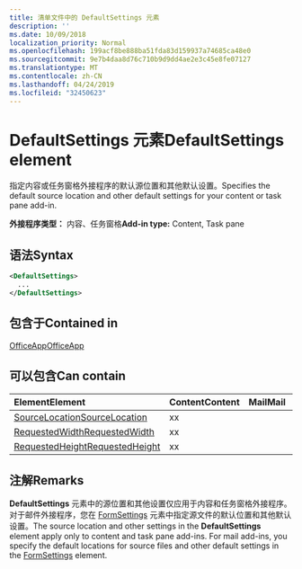 ```yaml
---
title: 清单文件中的 DefaultSettings 元素
description: ''
ms.date: 10/09/2018
localization_priority: Normal
ms.openlocfilehash: 199acf8be888ba51fda83d159937a74685ca48e0
ms.sourcegitcommit: 9e7b4daa8d76c710b9d9dd4ae2e3c45e8fe07127
ms.translationtype: MT
ms.contentlocale: zh-CN
ms.lasthandoff: 04/24/2019
ms.locfileid: "32450623"
---
```

# <a name="defaultsettings-element"></a><span data-ttu-id="1a6e4-102">DefaultSettings 元素</span><span class="sxs-lookup"><span data-stu-id="1a6e4-102">DefaultSettings element</span></span>

<span data-ttu-id="1a6e4-103">指定内容或任务窗格外接程序的默认源位置和其他默认设置。</span><span class="sxs-lookup"><span data-stu-id="1a6e4-103">Specifies the default source location and other default settings for your content or task pane add-in.</span></span>

<span data-ttu-id="1a6e4-104">**外接程序类型：** 内容、任务窗格</span><span class="sxs-lookup"><span data-stu-id="1a6e4-104">**Add-in type:** Content, Task pane</span></span>

## <a name="syntax"></a><span data-ttu-id="1a6e4-105">语法</span><span class="sxs-lookup"><span data-stu-id="1a6e4-105">Syntax</span></span>

```XML
<DefaultSettings>
  ...
</DefaultSettings>
```

## <a name="contained-in"></a><span data-ttu-id="1a6e4-106">包含于</span><span class="sxs-lookup"><span data-stu-id="1a6e4-106">Contained in</span></span>

[<span data-ttu-id="1a6e4-107">OfficeApp</span><span class="sxs-lookup"><span data-stu-id="1a6e4-107">OfficeApp</span></span>](officeapp.md)

## <a name="can-contain"></a><span data-ttu-id="1a6e4-108">可以包含</span><span class="sxs-lookup"><span data-stu-id="1a6e4-108">Can contain</span></span>

|<span data-ttu-id="1a6e4-109">**Element**</span><span class="sxs-lookup"><span data-stu-id="1a6e4-109">**Element**</span></span>|<span data-ttu-id="1a6e4-110">**Content**</span><span class="sxs-lookup"><span data-stu-id="1a6e4-110">**Content**</span></span>|<span data-ttu-id="1a6e4-111">**Mail**</span><span class="sxs-lookup"><span data-stu-id="1a6e4-111">**Mail**</span></span>|<span data-ttu-id="1a6e4-112">**TaskPane**</span><span class="sxs-lookup"><span data-stu-id="1a6e4-112">**TaskPane**</span></span>|
|:-----|:-----|:-----|:-----|
|[<span data-ttu-id="1a6e4-113">SourceLocation</span><span class="sxs-lookup"><span data-stu-id="1a6e4-113">SourceLocation</span></span>](sourcelocation.md)|<span data-ttu-id="1a6e4-114">x</span><span class="sxs-lookup"><span data-stu-id="1a6e4-114">x</span></span>||<span data-ttu-id="1a6e4-115">x</span><span class="sxs-lookup"><span data-stu-id="1a6e4-115">x</span></span>|
|[<span data-ttu-id="1a6e4-116">RequestedWidth</span><span class="sxs-lookup"><span data-stu-id="1a6e4-116">RequestedWidth</span></span>](requestedwidth.md)|<span data-ttu-id="1a6e4-117">x</span><span class="sxs-lookup"><span data-stu-id="1a6e4-117">x</span></span>|||
|[<span data-ttu-id="1a6e4-118">RequestedHeight</span><span class="sxs-lookup"><span data-stu-id="1a6e4-118">RequestedHeight</span></span>](requestedheight.md)|<span data-ttu-id="1a6e4-119">x</span><span class="sxs-lookup"><span data-stu-id="1a6e4-119">x</span></span>|||

## <a name="remarks"></a><span data-ttu-id="1a6e4-120">注解</span><span class="sxs-lookup"><span data-stu-id="1a6e4-120">Remarks</span></span>

<span data-ttu-id="1a6e4-121">**DefaultSettings** 元素中的源位置和其他设置仅应用于内容和任务窗格外接程序。对于邮件外接程序，您在 [FormSettings](formsettings.md) 元素中指定源文件的默认位置和其他默认设置。</span><span class="sxs-lookup"><span data-stu-id="1a6e4-121">The source location and other settings in the  **DefaultSettings** element apply only to content and task pane add-ins. For mail add-ins, you specify the default locations for source files and other default settings in the [FormSettings](formsettings.md) element.</span></span>

